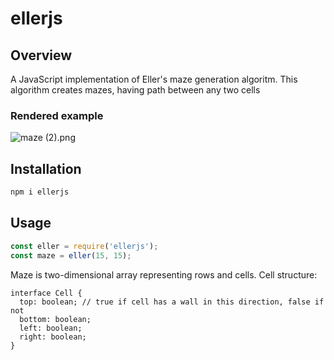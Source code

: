 # ellerjs

## Overview

A JavaScript implementation of Eller's maze generation algoritm. This algorithm creates mazes, having path between any two cells

### Rendered example

![maze (2).png](<https://s3-us-west-2.amazonaws.com/secure.notion-static.com/0eb3241c-e8e3-4a06-8b7e-5b4f77a54629/maze_(2).png>)

## Installation

```bash
npm i ellerjs
```

## Usage

```js
const eller = require('ellerjs');
const maze = eller(15, 15);
```

Maze is two-dimensional array representing rows and cells. Cell structure:

```tsx
interface Cell {
  top: boolean; // true if cell has a wall in this direction, false if not
  bottom: boolean;
  left: boolean;
  right: boolean;
}
```
